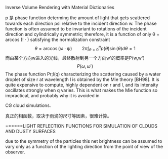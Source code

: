 Inverse Volume Rendering with Material Dictionaries  

p 是 phase function determing the amount of light that gets scattered towards each direction psi relative to the incident direction w. The phase function is often assumed to be invariant to rotations of the incident direction and cylindrically symmetric; therefore, it is a function of only θ = arccos (! · ) satisfying the normalization constraint  
$$
\theta = \arccos(\omega \cdot \psi) \qquad 2\pi \int_{\theta=0}^{\pi}p(\theta)\sin(\theta) d\theta = 1
$$
而由某个方向w进入的光线，最终散射到另一个方向w'的概率是P(w,w')
$$
P(\omega,\omega')
$$
The phase function Pr;l(q) characterizing the scattering
caused by a water droplet of size r at wavelength l is obtained by the Mie theory [BH98]. It is quite expensive to  compute, highly dependent on r and l, and its intensity oscillates strongly when q varies. This is what makes the Mie
function so impractical, and probably why it is avoided in

CG cloud simulations.

真正的相函数，取决于雨滴的尺寸等因素，很难计算。

======LIGHT REFLECTION FUNCTIONS FOR SIMULATION OF CLOUDS AND DUSTY SURFACES  

due to the symmetry of the particles this net brightness can be assumed to vary only as a function of the lighting direction from the point of view of the observer.   
